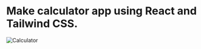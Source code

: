 # Make calculator app using React and Tailwind CSS.

![Calculator](https://github.com/user-attachments/assets/00e66f58-8b88-41ef-b907-e21faf061b33)


